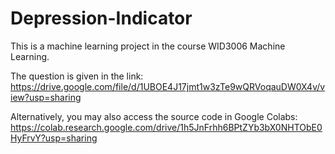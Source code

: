 # Depression-Indicator

This is a machine learning project in the course WID3006 Machine Learning.

The question is given in the link:
https://drive.google.com/file/d/1UBOE4J17jmt1w3zTe9wQRVoqauDW0X4v/view?usp=sharing

Alternatively, you may also access the source code in Google Colabs:
https://colab.research.google.com/drive/1h5JnFrhh6BPtZYb3bX0NHTObE0HyFrvY?usp=sharing
